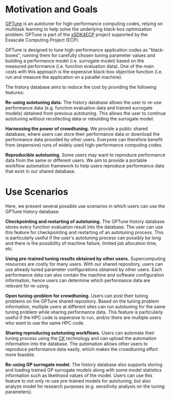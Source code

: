 # Motivation and Goals

[GPTune](https://github.com/gptune/GPTune) is an autotuner for high-performance computing codes, relying on multitask learning to help solve the underlying black-box optimization problem.
GPTune is part of the [xSDK4ECP](https://xsdk.info/ecp) project supported by the Exascale Computing Project (ECP).

GPTune is designed to tune high-performance application codes as "black-boxes", running them for carefully chosen tuning parameter values and building a performance model (i.e. surrogate model) based on the measured performance (i.e. function evaluation data).
One of the main costs with this approach is the expensive black-box objective function (i.e. run and measure the application on a parallel machine).

The history database aims to reduce the cost by providing the following features:

**Re-using autotuning data.**
The history database allows the user to re-use performance data (e.g. function evaluation data and trained surrogate models) obtained from previous autotuning.
This allows the user to continue autotuning without recollecting data or rebuilding the surrogate model.

**Harnessing the power of crowdtuning.**
We provide a public shared database, where users can store their performance data or download the performance data provided by other users.
Everyone can therefore benefit from (expensive) runs of widely used high-performance computing codes.

**Reproducible autotuning.**
Some users may want to reproduce performance data from the same or different users.
We aim to provide a portable workflow automation framework to help users reproduce performance data that exist in our shared database.

# Use Scenarios

Here, we present several possible use scenarios in which users can use the GPTune history database.

**Checkpointing and restarting of autotuning.**
The GPTune history database stores every function evaluation result into the database.
The user can use this feature for checkpointing and restarting of an autotuning process.
This is particularly useful if the user's autotuning process can possibly be long and there is the possibility of machine failure, limited job allocation time, etc.

**Using pre-trained tuning results obtained by other users.**
Supercomputing resources are costly for many users.
With our shared repository, users can use already tuned parameter configurations obtained by other users.
Each performance data can also contain the machine and software configuration information, hence users can determine which performance data are relevant for re-using.

**Open tuning-problem for crowdtuning.**
Users can post their tuning problems on the GPTune shared repository.
Based on the tuning problem information, multiple users at different sites can run autotuning for the same tuning problem while sharing performance data.
This feature is particularly useful if the HPC code is expensive to run, and/or there are multiple users who want to use the same HPC code.

**Sharing reproducing autotuning workflows.**
Users can automate their tuning process using the [CK](https://cknowledge.io) technology and can upload the automation information into the database.
The automation allows other users to reproduce performance data easily, which makes the crowdtuning effort more feasible.

**Re-using GP surrogate model.**
The history database also supports storing and loading trained GP surrogate models along with some model statistics information such as likelihood values of the model.
Users can use this feature to not only re-use pre-trained models for autotuning, but also analyze model for research purposes (e.g. sensitivity analysis on the tuning parameters).

